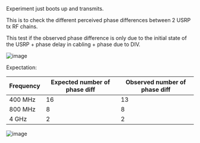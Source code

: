 Experiment just boots up and transmits.

This is to check the different perceived phase differences between 2 USRP tx RF chains.

This test if the observed phase difference is only due to the initial state of the USRP + phase delay in cabling + phase due to DIV.

![image](https://github.com/user-attachments/assets/94d72650-9755-4963-82cb-0c7a6185680e)


Expectation:

| Frequency | Expected number of phase diff | Observed number of phase diff |
| --- | --- |  --- |
| 400 MHz | 16 | 13 |
| 800 MHz | 8 | 8 |
| 4 GHz | 2 | 2 |

![image](https://github.com/user-attachments/assets/2a72660b-e47e-409f-aca3-3ea1ca873937)


